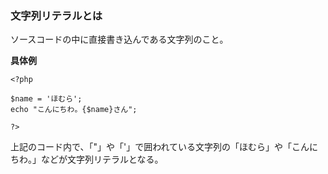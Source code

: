 ### 文字列リテラルとは
ソースコードの中に直接書き込んである文字列のこと。

**具体例**

    <?php

    $name = 'ほむら';
    echo "こんにちわ。{$name}さん";
    
    ?>

上記のコード内で、「"」や「'」で囲われている文字列の「ほむら」や「こんにちわ。」などが文字列リテラルとなる。    
